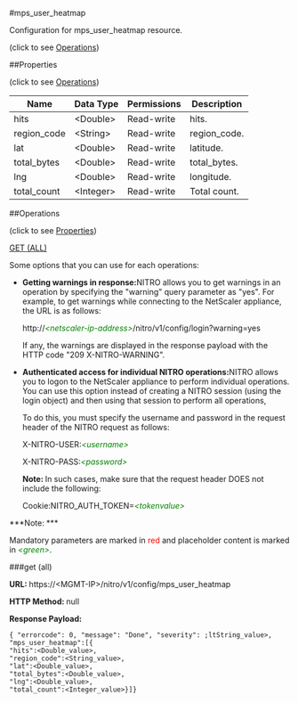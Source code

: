#mps_user_heatmap



Configuration for mps_user_heatmap resource.

<span>(click to see [Operations](#operations))</span>



##Properties 

<span>(click to see [Operations](#operations))</span>





<table><thead><tr><th>Name</th><th>Data Type</th><th>Permissions</th><th>Description</th></tr></thead><tbody><tr><td>hits</td><td>&lt;Double></td><td>Read-write</td><td>hits.</td></tr><tr><td>region_code</td><td>&lt;String></td><td>Read-write</td><td>region_code.</td></tr><tr><td>lat</td><td>&lt;Double></td><td>Read-write</td><td>latitude.</td></tr><tr><td>total_bytes</td><td>&lt;Double></td><td>Read-write</td><td>total_bytes.</td></tr><tr><td>lng</td><td>&lt;Double></td><td>Read-write</td><td>longitude.</td></tr><tr><td>total_count</td><td>&lt;Integer></td><td>Read-write</td><td>Total count.</td></tr></tbody></table>

##Operations 

<span>(click to see [Properties](#properties))</span>





[GET (ALL)](#get-all)





Some options that you can use for each operations:

<ul><li><p><b>Getting warnings in response:</b>NITRO allows you to get warnings in an operation by specifying the "warning" query parameter as "yes". For example, to get warnings while connecting to the NetScaler appliance, the URL is as follows:</p><p>http://<span style="color:green;font-style:italic;">&lt;netscaler-ip-address&gt;</span>/nitro/v1/config/login?warning=yes</p><p>If any, the warnings are displayed in the response payload with the HTTP code "209 X-NITRO-WARNING".</p></li><li><p><b>Authenticated access for individual NITRO operations:</b>NITRO allows you to logon to the NetScaler appliance to perform individual operations. You can use this option instead of creating a NITRO session (using the login object) and then using that session to perform all operations,</p><p>To do this, you must specify the username and password in the request header of the NITRO request as follows:</p><p>X-NITRO-USER:<span style="color:green;font-style:italic;">&lt;username&gt;</span></p><p>X-NITRO-PASS:<span style="color:green;font-style:italic;">&lt;password&gt;</span></p><p><b>Note: </b>In such cases, make sure that the request header DOES not include the following:</p><p>Cookie:NITRO_AUTH_TOKEN=<span style="color:green;font-style:italic;">&lt;tokenvalue&gt;</span></p></li></ul>







***Note: *** 

Mandatory parameters are marked in <span style="color:#FF0000;">red</span> and placeholder content is marked in <span style="color:green;font-style:italic">&lt;green&gt;</span>.



###get (all)







<b>URL: </b>https://&lt;MGMT-IP&gt;/nitro/v1/config/mps_user_heatmap

<b>HTTP Method: </b>null

<b>Response Payload: </b>
```
{ "errorcode": 0, "message": "Done", "severity": ;ltString_value>, "mps_user_heatmap":[{
"hits":<Double_value>,
"region_code":<String_value>,
"lat":<Double_value>,
"total_bytes":<Double_value>,
"lng":<Double_value>,
"total_count":<Integer_value>}]}
```








